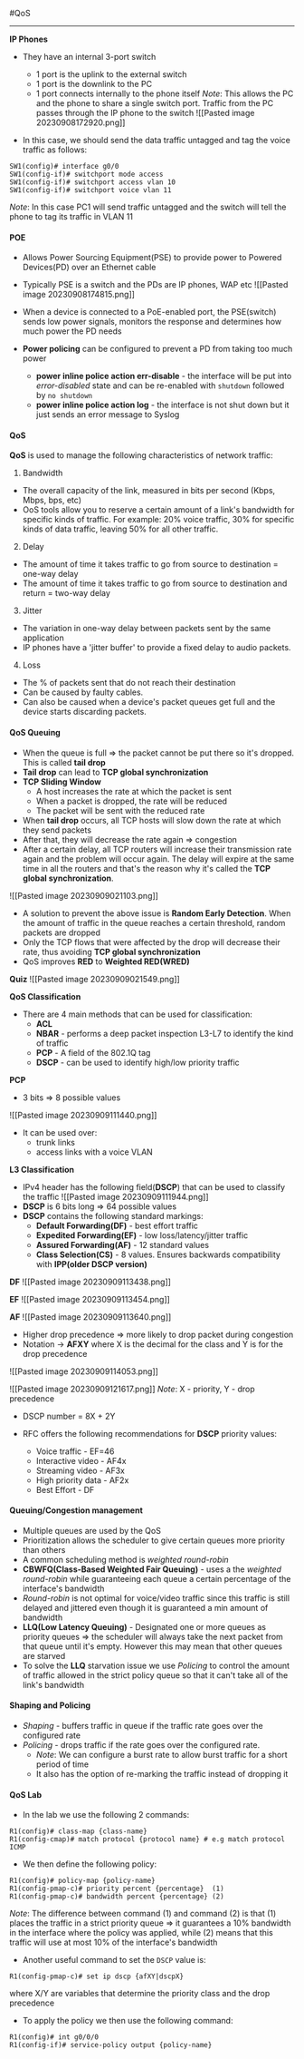 #QoS 
***
**IP Phones**
- They have an internal 3-port switch
	- 1 port is the uplink to the external switch
	- 1 port is the downlink to the PC
	- 1 port connects internally to the phone itself
*Note*: This allows the PC and the phone to share a single switch port. Traffic from the PC passes through the IP phone to the switch
![[Pasted image 20230908172920.png]]

- In this case, we should send the data traffic untagged and tag the voice traffic as follows:
```
SW1(config)# interface g0/0
SW1(config-if)# switchport mode access
SW1(config-if)# switchport access vlan 10
SW1(config-if)# switchport voice vlan 11
```
*Note*: In this case PC1 will send traffic untagged and the switch will tell the phone to tag its traffic in VLAN 11


#### POE
- Allows Power Sourcing Equipment(PSE) to provide power to Powered Devices(PD) over an Ethernet cable
- Typically PSE is a switch and the PDs are IP phones, WAP etc
![[Pasted image 20230908174815.png]]

- When a device is connected to a PoE-enabled port, the PSE(switch) sends low power signals, monitors the response and determines how much power the PD needs
- **Power policing** can be configured to prevent a PD from taking too much power
	- **power inline police action err-disable** - the interface will be put into *error-disabled* state and can be re-enabled with `shutdown` followed by `no shutdown`
	- **power inline police action log** - the interface is not shut down but it just sends an error message to Syslog

#### QoS

**QoS** is used to manage the following characteristics of network traffic:
1) Bandwidth
- The overall capacity of the link, measured in bits per second (Kbps, Mbps, bps, etc)
- OoS tools allow you to reserve a certain amount of a link's bandwidth for specific kinds of traffic. For example: 20% voice traffic, 30% for specific kinds of data traffic, leaving 50% for all other traffic.
2) Delay
- The amount of time it takes traffic to go from source to destination = one-way delay
- The amount of time it takes traffic to go from source to destination and return = two-way delay
3) Jitter
- The variation in one-way delay between packets sent by the same application
- IP phones have a 'jitter buffer' to provide a fixed delay to audio packets.
4) Loss
- The % of packets sent that do not reach their destination
- Can be caused by faulty cables.
- Can also be caused when a device's packet queues get full and the device starts discarding packets.

#### QoS Queuing 
- When the queue is full => the packet cannot be put there so it's dropped. This is called **tail drop**
- **Tail drop**  can lead to **TCP global synchronization**
- **TCP Sliding Window**
	- A host increases the rate at which the packet is sent
	- When a packet is dropped, the rate will be reduced
	- The packet will be sent with the reduced rate
- When **tail drop** occurs, all TCP hosts will slow down the rate at which they send packets
- After that, they will decrease the rate again => congestion
- After a certain delay, all TCP routers will increase their transmission rate again and the problem will occur again. The delay will expire at the same time in all the routers and that's the reason why it's called the **TCP global synchronization**. 

![[Pasted image 20230909021103.png]]

- A solution to prevent the above issue is **Random Early Detection**. When the amount of traffic in the queue reaches a certain threshold, random packets are dropped
- Only the TCP flows that were affected by the drop will decrease their rate, thus avoiding **TCP global synchronization**
- QoS improves **RED** to **Weighted RED(WRED)**

**Quiz**
![[Pasted image 20230909021549.png]]

**QoS Classification**
- There are 4 main methods that can be used for classification:
	- **ACL**
	- **NBAR** - performs a deep packet inspection L3-L7 to identify the kind of traffic
	- **PCP** - A field of the 802.1Q tag
	- **DSCP** - can be used to identify high/low priority traffic

**PCP**
- 3 bits => 8 possible values

![[Pasted image 20230909111440.png]]

- It can be used over:
	- trunk links
	- access links with a voice VLAN

**L3 Classification**

- IPv4 header has the following field(**DSCP**) that can be used to classify the traffic
![[Pasted image 20230909111944.png]]
- **DSCP** is 6 bits long => 64 possible values
- **DSCP** contains the following standard markings:
	- **Default Forwarding(DF)** - best effort traffic
	- **Expedited Forwarding(EF)** - low loss/latency/jitter traffic
	- **Assured Forwarding(AF)** - 12 standard values
	- **Class Selection(CS)** - 8 values. Ensures backwards compatibility with **IPP(older DSCP version)**

**DF**
![[Pasted image 20230909113438.png]]

**EF**
![[Pasted image 20230909113454.png]]

**AF**
![[Pasted image 20230909113640.png]]
- Higher drop precedence => more likely to drop packet during congestion 
- Notation -> **AFXY** where X is the decimal for the class and Y is for the drop precedence

![[Pasted image 20230909114053.png]]

![[Pasted image 20230909121617.png]]
*Note*: X - priority, Y - drop precedence

- DSCP number = 8X + 2Y 

- RFC offers the following recommendations for **DSCP** priority values:
	- Voice traffic - EF=46
	- Interactive video - AF4x
	- Streaming video - AF3x
	- High priority data - AF2x
	- Best Effort - DF

#### Queuing/Congestion management
- Multiple queues are used by the QoS
- Prioritization allows the scheduler to give certain queues more priority than others
- A common scheduling method is *weighted round-robin*
- **CBWFQ(Class-Based Weighted Fair Queuing)** - uses a the *weighted round-robin* while guaranteeing each queue a certain percentage of the interface's bandwidth
- *Round-robin* is not optimal for voice/video traffic since this traffic is still delayed and jittered even though it is guaranteed a min amount of bandwidth
- **LLQ(Low Latency Queuing)** - Designated one or more queues as priority queues => the scheduler will always take the next packet from that queue until it's empty. However this may mean that other queues are starved
- To solve the **LLQ** starvation issue we use *Policing* to control the amount of traffic allowed in the strict policy queue so that it can't take all of the link's bandwidth

#### Shaping and Policing
- *Shaping* - buffers traffic in queue if the traffic rate goes over the configured rate
- *Policing* - drops traffic if the rate goes over the configured rate.
	- *Note*: We can configure a burst rate to allow burst traffic for a short period of time
	- It also has the option of re-marking the traffic instead of dropping it


#### QoS Lab

- In the lab we use the following 2 commands:
```
R1(config)# class-map {class-name}
R1(config-cmap)# match protocol {protocol name} # e.g match protocol ICMP
```
- We then define the following policy:
```
R1(config)# policy-map {policy-name}
R1(config-pmap-c)# priority percent {percentage}  (1)
R1(config-pmap-c)# bandwidth percent {percentage} (2)
```
*Note*: The difference between command (1) and command (2) is that (1) places the traffic in a strict priority queue => it guarantees a 10% bandwidth in the interface where the policy was applied, while (2) means that this traffic will use at most 10% of the interface's bandwidth

- Another useful command to set the `DSCP` value is:
```
R1(config-pmap-c)# set ip dscp {afXY|dscpX}
```
where X/Y are variables that determine the priority class and the drop precedence

- To apply the policy we then use the following command:
```
R1(config)# int g0/0/0
R1(config-if)# service-policy output {policy-name}
```